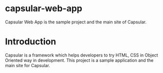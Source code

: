 # capsular-web-app
Capsular Web App is the sample project and the main site of Capsular.

# Introduction
Capsular is a framework which helps developers to try HTML, CSS in Object Oriented way in development. This project is a sample application and the main site for Capsular.
